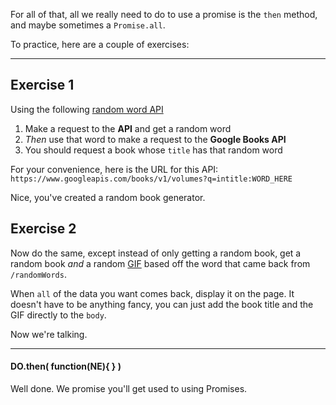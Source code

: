 For all of that, all we really need to do to use a promise is the `then` method, and maybe sometimes a `Promise.all`.

  

To practice, here are a couple of exercises:

  

----------

  

## Exercise 1


  

Using the following [random word API](http://random-word-api.herokuapp.com/home)

  
1.  Make a request to the **API** and get a random word
2.  _Then_ use that word to make a request to the **Google Books API**
3.  You should request a book whose `title` has that random word

  

For your convenience, here is the URL for this API: `https://www.googleapis.com/books/v1/volumes?q=intitle:WORD_HERE`

Nice, you've created a random book generator.

## Exercise 2

Now do the same, except instead of only getting a random book, get a random book _and_ a random [GIF](https://developers.giphy.com/docs/) based off the word that came back from `/randomWords`.

  

When `all` of the data you want comes back, display it on the page. It doesn't have to be anything fancy, you can just add the book title and the GIF directly to the `body`.

Now we're talking.

  

----------

  

#### **DO.then( function(NE){ } )**

  

Well done. We promise you'll get used to using Promises.
